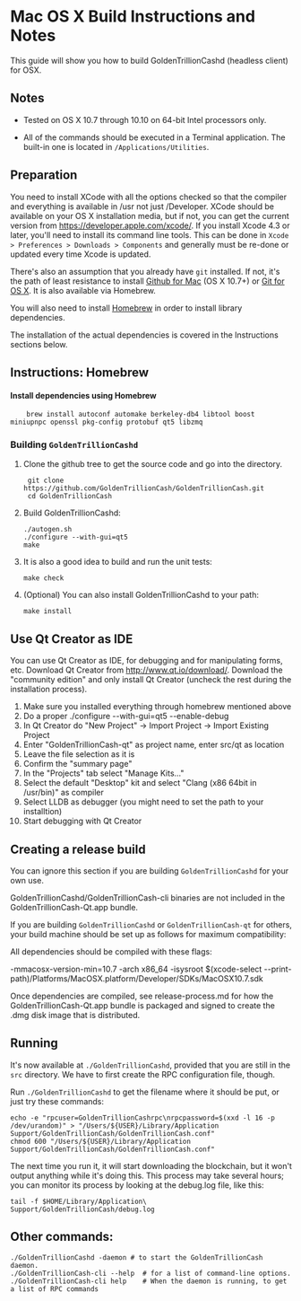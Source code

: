 Mac OS X Build Instructions and Notes
====================================
This guide will show you how to build GoldenTrillionCashd (headless client) for OSX.

Notes
-----

* Tested on OS X 10.7 through 10.10 on 64-bit Intel processors only.

* All of the commands should be executed in a Terminal application. The
built-in one is located in `/Applications/Utilities`.

Preparation
-----------

You need to install XCode with all the options checked so that the compiler
and everything is available in /usr not just /Developer. XCode should be
available on your OS X installation media, but if not, you can get the
current version from https://developer.apple.com/xcode/. If you install
Xcode 4.3 or later, you'll need to install its command line tools. This can
be done in `Xcode > Preferences > Downloads > Components` and generally must
be re-done or updated every time Xcode is updated.

There's also an assumption that you already have `git` installed. If
not, it's the path of least resistance to install [Github for Mac](https://mac.github.com/)
(OS X 10.7+) or
[Git for OS X](https://code.google.com/p/git-osx-installer/). It is also
available via Homebrew.

You will also need to install [Homebrew](http://brew.sh) in order to install library
dependencies.

The installation of the actual dependencies is covered in the Instructions
sections below.

Instructions: Homebrew
----------------------

#### Install dependencies using Homebrew

        brew install autoconf automake berkeley-db4 libtool boost miniupnpc openssl pkg-config protobuf qt5 libzmq

### Building `GoldenTrillionCashd`

1. Clone the github tree to get the source code and go into the directory.

        git clone https://github.com/GoldenTrillionCash/GoldenTrillionCash.git
        cd GoldenTrillionCash

2.  Build GoldenTrillionCashd:

        ./autogen.sh
        ./configure --with-gui=qt5
        make

3.  It is also a good idea to build and run the unit tests:

        make check

4.  (Optional) You can also install GoldenTrillionCashd to your path:

        make install

Use Qt Creator as IDE
------------------------
You can use Qt Creator as IDE, for debugging and for manipulating forms, etc.
Download Qt Creator from http://www.qt.io/download/. Download the "community edition" and only install Qt Creator (uncheck the rest during the installation process).

1. Make sure you installed everything through homebrew mentioned above
2. Do a proper ./configure --with-gui=qt5 --enable-debug
3. In Qt Creator do "New Project" -> Import Project -> Import Existing Project
4. Enter "GoldenTrillionCash-qt" as project name, enter src/qt as location
5. Leave the file selection as it is
6. Confirm the "summary page"
7. In the "Projects" tab select "Manage Kits..."
8. Select the default "Desktop" kit and select "Clang (x86 64bit in /usr/bin)" as compiler
9. Select LLDB as debugger (you might need to set the path to your installtion)
10. Start debugging with Qt Creator

Creating a release build
------------------------
You can ignore this section if you are building `GoldenTrillionCashd` for your own use.

GoldenTrillionCashd/GoldenTrillionCash-cli binaries are not included in the GoldenTrillionCash-Qt.app bundle.

If you are building `GoldenTrillionCashd` or `GoldenTrillionCash-qt` for others, your build machine should be set up
as follows for maximum compatibility:

All dependencies should be compiled with these flags:

 -mmacosx-version-min=10.7
 -arch x86_64
 -isysroot $(xcode-select --print-path)/Platforms/MacOSX.platform/Developer/SDKs/MacOSX10.7.sdk

Once dependencies are compiled, see release-process.md for how the GoldenTrillionCash-Qt.app
bundle is packaged and signed to create the .dmg disk image that is distributed.

Running
-------

It's now available at `./GoldenTrillionCashd`, provided that you are still in the `src`
directory. We have to first create the RPC configuration file, though.

Run `./GoldenTrillionCashd` to get the filename where it should be put, or just try these
commands:

    echo -e "rpcuser=GoldenTrillionCashrpc\nrpcpassword=$(xxd -l 16 -p /dev/urandom)" > "/Users/${USER}/Library/Application Support/GoldenTrillionCash/GoldenTrillionCash.conf"
    chmod 600 "/Users/${USER}/Library/Application Support/GoldenTrillionCash/GoldenTrillionCash.conf"

The next time you run it, it will start downloading the blockchain, but it won't
output anything while it's doing this. This process may take several hours;
you can monitor its process by looking at the debug.log file, like this:

    tail -f $HOME/Library/Application\ Support/GoldenTrillionCash/debug.log

Other commands:
-------

    ./GoldenTrillionCashd -daemon # to start the GoldenTrillionCash daemon.
    ./GoldenTrillionCash-cli --help  # for a list of command-line options.
    ./GoldenTrillionCash-cli help    # When the daemon is running, to get a list of RPC commands
